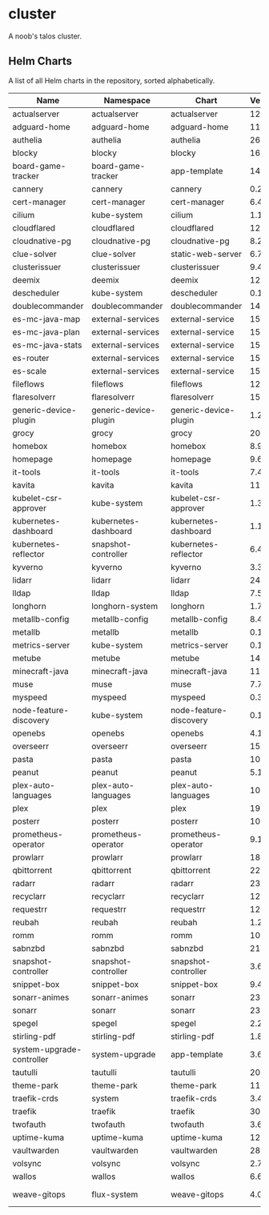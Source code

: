 # cluster

A noob's  talos cluster.

<!-- CHARTS_START -->

## Helm Charts

A list of all Helm charts in the repository, sorted alphabetically.

| Name   | Namespace    | Chart     | Version  | Repository |
|--------|--------------|-----------|----------|------------|
| actualserver | actualserver | actualserver | 12.11.0  | truecharts |
| adguard-home | adguard-home | adguard-home | 11.4.0   | truecharts |
| authelia | authelia     | authelia  | 26.2.0   | truecharts |
| blocky | blocky       | blocky    | 16.10.0  | truecharts |
| board-game-tracker | board-game-tracker | app-template | 14.4.0   | truecharts |
| cannery | cannery      | cannery   | 0.2.0    | truecharts |
| cert-manager | cert-manager | cert-manager | 6.4.0    | truecharts |
| cilium | kube-system  | cilium    | 1.16.5   | cilium     |
| cloudflared | cloudflared  | cloudflared | 12.10.0  | truecharts |
| cloudnative-pg | cloudnative-pg | cloudnative-pg | 8.2.0    | truecharts |
| clue-solver | clue-solver  | static-web-server | 6.7.0    | truecharts |
| clusterissuer | clusterissuer | clusterissuer | 9.4.0    | truecharts |
| deemix | deemix       | deemix    | 12.4.0   | truecharts |
| descheduler | kube-system  | descheduler | 0.1.0    | truecharts |
| doublecommander | doublecommander | doublecommander | 14.4.0   | truecharts |
| es-mc-java-map | external-services | external-service | 15.5.0   | truecharts |
| es-mc-java-plan | external-services | external-service | 15.5.0   | truecharts |
| es-mc-java-stats | external-services | external-service | 15.5.0   | truecharts |
| es-router | external-services | external-service | 15.5.0   | truecharts |
| es-scale | external-services | external-service | 15.5.0   | truecharts |
| fileflows | fileflows    | fileflows | 12.11.0  | truecharts |
| flaresolverr | flaresolverr | flaresolverr | 15.4.0   | truecharts |
| generic-device-plugin | generic-device-plugin | generic-device-plugin | 1.2.0    | truecharts |
| grocy  | grocy        | grocy     | 20.5.0   | truecharts |
| homebox | homebox      | homebox   | 8.9.0    | truecharts |
| homepage | homepage     | homepage  | 9.6.0    | truecharts |
| it-tools | it-tools     | it-tools  | 7.4.0    | truecharts |
| kavita | kavita       | kavita    | 11.4.0   | truecharts |
| kubelet-csr-approver | kube-system  | kubelet-csr-approver | 1.3.1    | truecharts |
| kubernetes-dashboard | kubernetes-dashboard | kubernetes-dashboard | 1.12.0   | truecharts |
| kubernetes-reflector | snapshot-controller | kubernetes-reflector | 6.4.0    | truecharts |
| kyverno | kyverno      | kyverno   | 3.3.4    | kyverno    |
| lidarr | lidarr       | lidarr    | 24.6.0   | truecharts |
| lldap  | lldap        | lldap     | 7.5.0    | truecharts |
| longhorn | longhorn-system | longhorn  | 1.7.2    | longhorn   |
| metallb-config | metallb-config | metallb-config | 8.4.0    | truecharts |
| metallb | metallb      | metallb   | 0.14.9   | metallb    |
| metrics-server | kube-system  | metrics-server | 0.1.0    | truecharts |
| metube | metube       | metube    | 14.9.0   | truecharts |
| minecraft-java | minecraft-java | minecraft-java | 11.15.0  | truecharts |
| muse   | muse         | muse      | 7.7.0    | truecharts |
| myspeed | myspeed      | myspeed   | 0.3.0    | truecharts |
| node-feature-discovery | kube-system  | node-feature-discovery | 0.1.0    | truecharts |
| openebs | openebs      | openebs   | 4.1.1    | openebs    |
| overseerr | overseerr    | overseerr | 15.4.0   | truecharts |
| pasta  | pasta        | pasta     | 10.4.0   | truecharts |
| peanut | peanut       | peanut    | 5.1.0    | truecharts |
| plex-auto-languages | plex-auto-languages | plex-auto-languages | 10.4.0   | truecharts |
| plex   | plex         | plex      | 19.5.0   | truecharts |
| posterr | posterr      | posterr   | 10.4.0   | truecharts |
| prometheus-operator | prometheus-operator | prometheus-operator | 9.1.0    | truecharts |
| prowlarr | prowlarr     | prowlarr  | 18.12.0  | truecharts |
| qbittorrent | qbittorrent  | qbittorrent | 22.3.0   | truecharts |
| radarr | radarr       | radarr    | 23.15.0  | truecharts |
| recyclarr | recyclarr    | recyclarr | 12.7.0   | truecharts |
| requestrr | requestrr    | requestrr | 12.4.0   | truecharts |
| reubah | reubah       | reubah    | 1.2.0    | truecharts |
| romm   | romm         | romm      | 10.17.0  | truecharts |
| sabnzbd | sabnzbd      | sabnzbd   | 21.5.0   | truecharts |
| snapshot-controller | snapshot-controller | snapshot-controller | 3.6.0    | truecharts |
| snippet-box | snippet-box  | snippet-box | 9.4.0    | truecharts |
| sonarr-animes | sonarr-animes | sonarr    | 23.5.0   | truecharts |
| sonarr | sonarr       | sonarr    | 23.5.0   | truecharts |
| spegel | spegel       | spegel    | 2.2.0    | truecharts |
| stirling-pdf | stirling-pdf | stirling-pdf | 1.8.0    | truecharts |
| system-upgrade-controller | system-upgrade | app-template | 3.6.0    | bjw-s      |
| tautulli | tautulli     | tautulli  | 20.5.0   | truecharts |
| theme-park | theme-park   | theme-park | 11.6.0   | truecharts |
| traefik-crds | system       | traefik-crds | 3.4.0    | truecharts |
| traefik | traefik      | traefik   | 30.2.0   | truecharts |
| twofauth | twofauth     | twofauth  | 3.6.0    | truecharts |
| uptime-kuma | uptime-kuma  | uptime-kuma | 12.4.0   | truecharts |
| vaultwarden | vaultwarden  | vaultwarden | 28.6.0   | truecharts |
| volsync | volsync      | volsync   | 2.7.0    | truecharts |
| wallos | wallos       | wallos    | 6.6.0    | truecharts |
| weave-gitops | flux-system  | weave-gitops | 4.0.36   | weave-gitops |

<!-- CHARTS_END -->
